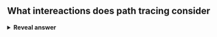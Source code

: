## What intereactions does path tracing consider&nbsp;
<details>
<summary><b>Reveal answer</b></summary>
<ul><li>refraction</li><li>perfect specular reflection</li><li>imperfect specular refleciton</li><li>diffuse reflection</li></ul><img src="../../../../../media/paste-1dd4d4415dadac497bd9d0d460b742c3315a4d8f.jpg"><br>
</details>

